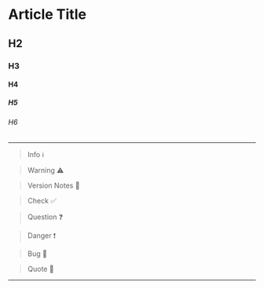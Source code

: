 <!--
Title : hello
- Created : 2022-05-13
- Updated :
- Author : James Rivers
- Written against (version):
- Sources :
- Author Notes :
- Tags : 
-->


# Article Title

## H2
### H3
#### H4
##### H5
###### H6

---

> Info ℹ️

> Warning ⚠️

> Version Notes 🔖

> Check  ✅ 

> Question  ❓

> Danger ❗

> Bug 🐞

> Quote 💬
---
